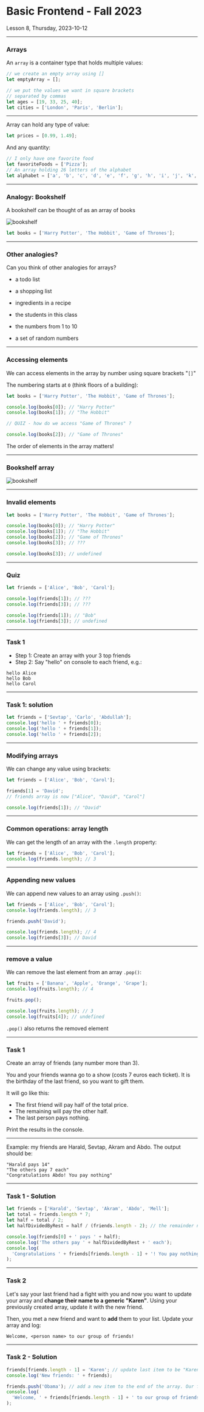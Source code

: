 <!-- .slide: id="lesson8" -->

# Basic Frontend - Fall 2023

Lesson 8, Thursday, 2023-10-12

---

### Arrays

An `array` is a container type that holds multiple values:

```js
// we create an empty array using []
let emptyArray = [];

// we put the values we want in square brackets
// separated by commas
let ages = [19, 33, 25, 40];
let cities = ['London', 'Paris', 'Berlin'];
```

---

Array can hold any type of value:

```js
let prices = [0.99, 1.49];
```

And any quantity:

```js
// I only have one favorite food
let favoriteFoods = ['Pizza'];
// An array holding 26 letters of the alphabet
let alphabet = ['a', 'b', 'c', 'd', 'e', 'f', 'g', 'h', 'i', 'j', 'k', 'l']; //TODO
```

---

### Analogy: Bookshelf

A bookshelf can be thought of as an array of books

![bookshelf](images/bookshelf.jpg)

```js
let books = ['Harry Potter', 'The Hobbit', 'Game of Thrones'];
```

---

### Other analogies?

Can you think of other analogies for arrays?

- a todo list
<!-- .element: class="fragment" -->
- a shopping list
<!-- .element: class="fragment" -->
- ingredients in a recipe
<!-- .element: class="fragment" -->
- the students in this class
<!-- .element: class="fragment" -->
- the numbers from 1 to 10
<!-- .element: class="fragment" -->
- a set of random numbers
<!-- .element: class="fragment" -->

---

### Accessing elements

We can access elements in the array by number using square brackets "`[]`"

The numbering starts at `0` (think floors of a building):

```js
let books = ['Harry Potter', 'The Hobbit', 'Game of Thrones'];

console.log(books[0]); // "Harry Potter"
console.log(books[1]); // "The Hobbit"

// QUIZ - how do we access "Game of Thrones" ?
```

```js
console.log(books[2]); // "Game of Thrones"
```

<!-- .element: class="fragment" -->

The order of elements in the array matters!

<!-- .element: class="fragment" -->

---

### Bookshelf array

![bookshelf](images/array_bookshelf_0.png)

---

### Invalid elements

```js
let books = ['Harry Potter', 'The Hobbit', 'Game of Thrones'];

console.log(books[0]); // "Harry Potter"
console.log(books[1]); // "The Hobbit"
console.log(books[2]); // "Game of Thrones"
console.log(books[3]); // ???
```

```js
console.log(books[3]); // undefined
```

<!-- .element: class="fragment" -->

---

### Quiz

```js
let friends = ['Alice', 'Bob', 'Carol'];

console.log(friends[1]); // ???
console.log(friends[3]); // ???
```

```js
console.log(friends[1]); // "Bob"
console.log(friends[3]); // undefined
```

<!-- .element: class="fragment" -->

---

### Task 1

- Step 1: Create an array with your 3 top friends
- Step 2: Say "hello" on console to each friend, e.g.:

```plaintext
hello Alice
hello Bob
hello Carol
```

---

### Task 1: solution

```js
let friends = ['Sevtap', 'Carlo', 'Abdullah'];
console.log('hello ' + friends[0]);
console.log('hello ' + friends[1]);
console.log('hello ' + friends[2]);
```

---

### Modifying arrays

We can change any value using brackets:

```js
let friends = ['Alice', 'Bob', 'Carol'];

friends[1] = 'David';
// friends array is now ["Alice", "David", "Carol"]

console.log(friends[1]); // "David"
```

---

### Common operations: array length

We can get the length of an array with the `.length` property:

```js
let friends = ['Alice', 'Bob', 'Carol'];
console.log(friends.length); // 3
```

---

### Appending new values

We can append new values to an array using `.push()`:

```js
let friends = ['Alice', 'Bob', 'Carol'];
console.log(friends.length); // 3

friends.push('David');

console.log(friends.length); // 4
console.log(friends[3]); // David
```

<codapi-snippet id="array-append-1" sandbox="javascript" editor="off" selector="section:has(#array-append-1) > pre > code"></codapi-snippet>

---

### remove a value

We can remove the last element from an array `.pop()`:

```js
let fruits = ['Banana', 'Apple', 'Orange', 'Grape'];
console.log(fruits.length); // 4

fruits.pop();

console.log(fruits.length); // 3
console.log(fruits[4]); // undefined
```

`.pop()` also returns the removed element

---

### Task 1

Create an array of friends (any number more than 3).

You and your friends wanna go to a show (costs 7 euros each ticket). It is the birthday of the last friend, so you want to gift them.

It will go like this:

- The first friend will pay half of the total price.
- The remaining will pay the other half.
- The last person pays nothing.

Print the results in the console.

---

Example: my friends are Harald, Sevtap, Akram and Abdo. The output should be:

```
"Harald pays 14"
"The others pay 7 each"
"Congratulations Abdo! You pay nothing"
```

---

### Task 1 - Solution

```js
let friends = ['Harald', 'Sevtap', 'Akram', 'Abdo', 'Mell'];
let total = friends.length * 7;
let half = total / 2;
let halfDividedByRest = half / (friends.length - 2); // the remainder number of friends is always the total minus 2 (the first and last friend)

console.log(friends[0] + ' pays ' + half);
console.log('The others pay ' + halfDividedByRest + ' each');
console.log(
  'Congratulations ' + friends[friends.length - 1] + '! You pay nothing'
);
```

---

### Task 2

Let's say your last friend had a fight with you and now you want to update your array and **change their name to a generic "Karen"**.
Using your previously created array, update it with the new friend.

Then, you met a new friend and want to **add** them to your list. Update your array and log:

`Welcome, <person name> to our group of friends!`

---

### Task 2 - Solution

```js
friends[friends.length - 1] = 'Karen'; // update last item to be "Karen"
console.log('New friends: ' + friends);

friends.push('Obama'); // add a new item to the end of the array. Our friend calls "Obama"
console.log(
  'Welcome, ' + friends[friends.length - 1] + ' to our group of friends!'
);
```
